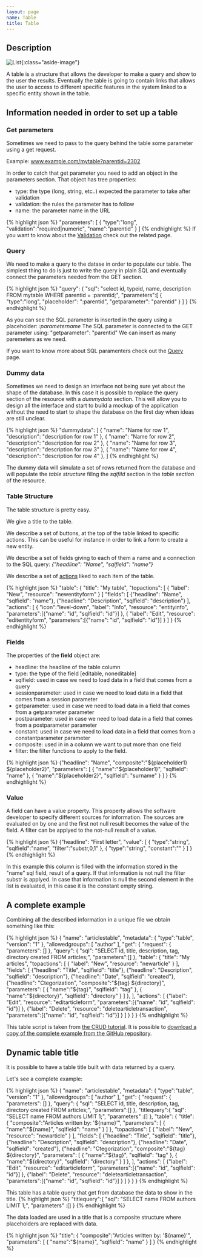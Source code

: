 ```yaml
---
layout: page
name: Table
title: Table
---
```


## Description

![List](images/tut01-table.png){:class="aside-image"}

A table is a structure that allows the developer to make a query and show to the user the results.
Eventually the table is going to contain links that allows the user to access to different specific features in the system linked to a specific entity shown in the table.

## Information needed in order to set up a table

### Get parameters

Sometimes we need to pass to the query behind the table some parameter using a get request. 

Example: www.example.com/mytable?parentid=2302

In order to catch that get parameter you need to add an object in the parameters section. That object has tree properties:

* type: the type (long, string, etc..) expected the parameter to take after validation
* validation: the rules the parameter has to follow
* name: the parameter name in the URL

{% highlight json %}
"parameters": [
  { "type":"long", "validation":"required|numeric", "name":"parentid" }
]
{% endhighlight %}
If you want to know about the <a href="{{site.baseurl}}/docs/validation">Validation</a> check out the related page.

### Query

We need to make a query to the datase in order to populate our table.
The simplest thing to do is just to write the query in plain SQL and eventually connect the parameters needed from the GET section.

{% highlight json %}
"query": {
  "sql": "select id, typeid, name, description FROM mytable WHERE parentid = :parentid;",
  "parameters":[
    { "type":"long", "placeholder": ":parentid", "getparameter": "parentid" }
  ]
}
{% endhighlight %}

As you can see the SQL parameter is inserted in the query using a placeholder: *:parametername*
The SQL parameter is connected to the GET parameter using: "getparameter": "parentid"
We can insert as many paremeters as we need.

If you want to know more about SQL paramenters check out the <a href="{{site.baseurl}}/docs/query">Query</a> page.

### Dummy data

Sometimes we need to design an interface not being sure yet about the shape of the database. 
In this case it is possible to replace the query section of the resource with a *dummydata* section.
This will allow you to design all the interface and start to build a mockup of the application without the need to start
to shape the database on the first day when ideas are still unclear.

{% highlight json %}
"dummydata": [
   { "name": "Name for row 1", "description": "description for row 1" },
   { "name": "Name for row 2", "description": "description for row 2" },
   { "name": "Name for row 3", "description": "description for row 3" },
   { "name": "Name for row 4", "description": "description for row 4" },
]
{% endhighlight %}

The dummy data will simulate a set of rows returned from the database and will populate the *table structure* fillng the *sqlfild* section in the *table section* of the resource.

### Table Structure

The table structure is pretty easy.

We give a title to the table.

We describe a set of buttons, at the top of the table linked to specific actions. This can be useful for instance in order to link a form to create a new entity.

We describe a set of fields giving to each of them a name and a connection to the SQL query: *{"headline": "Name", "sqlfield": "name"}*

We describe a set of <a href="{{site.baseurl}}/docs/actions">actions</a> liked to each item of the table.

{% highlight json %}
"table": {
  "title": "My table",
  "topactions": [
    { "label": "New", "resource": "newentityform" }
  ]
  "fields": [
    {"headline": "Name", "sqlfield": "name"},
    {"headline": "Description", "sqlfield": "description"}
  ],
  "actions": [
    { "icon":"level-down", "label": "Info", "resource": "entityinfo", "parameters":[{"name": "id", "sqlfield": "id"}] },
    { "label": "Edit", "resource": "editentityform", "parameters":[{"name": "id", "sqlfield": "id"}] }
  ]
}
{% endhighlight %}

### Fields 
The properties of the **field** object are:

* headline: the headline of the table column
* type: the type of the field [editable, noneditable]
* sqlfield: used in case we need to load data in a field that comes from a query
* sessionparameter: used in case we need to load data in a field that comes from a session parameter
* getparameter: used in case we need to load data in a field that comes from a getparameter parameter
* postparameter: used in case we need to load data in a field that comes from a postparameter parameter
* constant: used in case we need to load data in a field that comes from a constantparameter parameter
* composite: used in in a column we want to put more than one field
* filter: the filter functions to apply to the field.

{% highlight json %}
{"headline": "Name", "composite":"${placeholder1} ${placeholder2}", "parameters": [
      { "name":"${placeholder1}", "sqlfield": "name"  },
      { "name":"${placeholder2}", "sqlfield": "surname"  }
    ] 
}
{% endhighlight %}

### Value
A field can have a value property. This property allows the software developer to specify different sources for information. The sources
are evaluated on by one and the first not null result becomes the value of the field. A filter can be applyed to the not-null result of a value.

{% highlight json %}
{"headline": "First letter", "value": [
  { "type":"string", "sqlfield":"name", "filter":"substr,0,1" },
  { "type":"string", "constant":"" }
] }
{% endhighlight %}

In this example this column is filled with the information stored in the "name" sql field, result of a query. If that information is not null the filter substr is applyed. In case that information is null the second element in the list is evaluated, in this case it is the constant empty string.


## A complete example

Combining all the described information in a unique file we obtain something like this:

{% highlight json %}
{
  "name": "articlestable",
  "metadata": { "type":"table", "version": "1" },
  "allowedgroups": [ "author" ],
  "get": {
    "request": {
      "parameters": []
    },
    "query": {
      "sql": "SELECT id, title, description, tag, directory created FROM articles;",
      "parameters":[]
    },
    "table": {
      "title": "My articles",
      "topactions": [
        { "label": "New", "resource": "newarticle" }
      ],
      "fields": [
        {"headline": "Title", "sqlfield": "title"},
        {"headline": "Description", "sqlfield": "description"},
        {"headline": "Date", "sqlfield": "created"},
        {"headline": "Ctegorization", "composite":"${tag} ${directory}", "parameters": [
          { "name":"${tag}", "sqlfield": "tag"  },
          { "name":"${directory}", "sqlfield": "directory"  }
        ] },
      ],
      "actions": [
        {"label": "Edit", "resource": "editarticleform", "parameters":[{"name": "id", "sqlfield": "id"}] },
        {"label": "Delete", "resource": "deletearticletransaction", "parameters":[{"name": "id", "sqlfield": "id"}] }
      ]
    }
  }
}
{% endhighlight %}

This table script is taken from <a href="{{site.baseurl}}/tutorials/crud">the CRUD tutorial</a>. It is possible to <a href="https://github.com/fabiomattei/ud-demo">download a copy of the complete example from the GitHub repository</a>.

## Dynamic table title 

It is possible to have a table title built with data returned by a query.

Let's see a complete example:

{% highlight json %}
{
  "name": "articlestable",
  "metadata": { "type":"table", "version": "1" },
  "allowedgroups": [ "author" ],
  "get": {
    "request": {
      "parameters": []
    },
    "query": {
      "sql": "SELECT id, title, description, tag, directory created FROM articles;",
      "parameters":[]
    },
    "titlequery":{
      "sql": "SELECT name FROM authors LIMIT 1;",
      "parameters" :[]
    },
    "table": {
      "title": { "composite":"Articles written by: '${name}'",
        "parameters": [ { "name":"${name}", "sqlfield": "name"  } ]
      },
      "topactions": [
        { "label": "New", "resource": "newarticle" }
      ],
      "fields": [
        {"headline": "Title", "sqlfield": "title"},
        {"headline": "Description", "sqlfield": "description"},
        {"headline": "Date", "sqlfield": "created"},
        {"headline": "Ctegorization", "composite":"${tag} ${directory}", "parameters": [
          { "name":"${tag}", "sqlfield": "tag"  },
          { "name":"${directory}", "sqlfield": "directory"  }
        ] },
      ],
      "actions": [
        {"label": "Edit", "resource": "editarticleform", "parameters":[{"name": "id", "sqlfield": "id"}] },
        {"label": "Delete", "resource": "deletearticletransaction", "parameters":[{"name": "id", "sqlfield": "id"}] }
      ]
    }
  }
}
{% endhighlight %}

This table has a table query that get from database the data to show in the title. 
{% highlight json %}
    "titlequery":{
      "sql": "SELECT name FROM authors LIMIT 1;",
      "parameters" :[]
    }
{% endhighlight %}

The data loaded are used in a title that is a composite structure where placeholders are replaced with data.

{% highlight json %}
    "title": { "composite":"Articles written by: '${name}'",
      "parameters": [ { "name":"${name}", "sqlfield": "name"  } ]
    }
{% endhighlight %}
